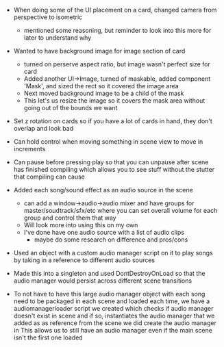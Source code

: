 - When doing some of the UI placement on a card, changed camera from perspective to isometric
  - mentioned some reasoning, but reminder to look into this more for later to 
    understand why

- Wanted to have background image for image section of card
  - turned on perserve aspect ratio, but image wasn't perfect size for card
  - Added another UI->Image, turned of maskable, added component 'Mask', and 
    sized the rect so it covered the image area
  - Next moved background image to be a child of the mask
  - This let's us resize the image so it covers the mask area without going out of the bounds we want

- Set z rotation on cards so if you have a lot of cards in hand, they don't overlap and look bad

- Can hold control when moving something in scene view to move in increments

- Can pause before pressing play so that you can unpause after scene has finished compiling
  which allows you to see stuff without the stutter that compiling can cause

- Added each song/sound effect as an audio source in the scene 
  - can add a window->audio->audio mixer and have groups for master/soudtrack/sfx/etc where
    you can set overall volume for each group and control them that way
  - Will look more into using this on my own
  - I've done have one audio source with a list of audio clips
    - maybe do some research on difference and pros/cons

- Used an object with a custom audio manager script on it to play songs by taking in
  a reference to different audio sources

- Made this into a singleton and used DontDestroyOnLoad so that the audio manager would persist
  across different scene transitions

- To not have to have this large audio manager object with each song need to be packaged in each scene 
  and loaded each time, we have a audiomanagerloader script we created which checks if 
  audio manager doesn't exist in scene and if so, instantiates the audio manager that we added as 
  as reference from the scene we did create the audio manager in 
  This allows us to still have an audio manager even if the main scene isn't the first one loaded